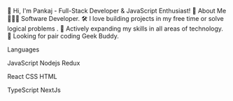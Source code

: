 👋 Hi, I'm Pankaj  - Full-Stack Developer & JavaScript Enthusiast!
🚀 About Me
👷🏾‍♂️ Software Developer.
🛠️ I love building projects in my free time or solve logical problems .
🌟 Actively expanding my skills in all areas of technology.
🤝 Looking for pair coding Geek Buddy.

Languages

JavaScript   Nodejs  Redux

React   CSS   HTML 

TypeScript NextJs
